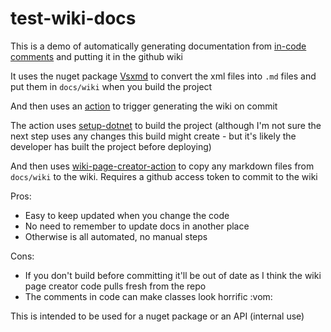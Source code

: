 # test-wiki-docs

This is a demo of automatically generating documentation from [in-code comments](https://docs.microsoft.com/en-us/dotnet/csharp/codedoc) and putting it in the github wiki

It uses the nuget package [Vsxmd](https://github.com/lijunle/Vsxmd) to convert the xml files into `.md` files and put them in `docs/wiki` when you build the project

And then uses an [action](https://github.com/lauraivendi/test-wiki-docs/blob/master/.github/workflows/main.yml) to trigger generating the wiki on commit

The action uses [setup-dotnet](https://github.com/actions/setup-dotnet) to build the project (although I'm not sure the next step uses any changes this build might create - but it's likely the developer has built the project before deploying)

And then uses [wiki-page-creator-action](https://github.com/Decathlon/wiki-page-creator-action) to copy any markdown files from `docs/wiki` to the wiki. Requires a github access token to commit to the wiki


Pros:

* Easy to keep updated when you change the code
* No need to remember to update docs in another place
* Otherwise is all automated, no manual steps

Cons:

* If you don't build before committing it'll be out of date as I think the wiki page creator code pulls fresh from the repo
* The comments in code can make classes look horrific :vom:


This is intended to be used for a nuget package or an API (internal use)
